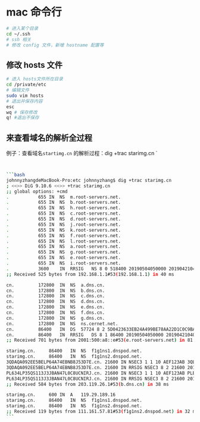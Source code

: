 # mac 命令行

```bash
# 进入某个目录
cd ~/.ssh
# ssh 相关
# 修改 config 文件，新增 hostname 配置等
```

## 修改 hosts 文件

```bash
# 进入 hosts文件所在目录
cd /private/etc
# 编辑文件
sudo vim hosts
# 退出并保存内容
esc 
wq # 保存修改
q! #退出不保存

```

## 来查看域名的解析全过程

例子：查看域名`startimg.cn` 的解析过程：dig +trac starimg.cn ` 

````bash


```bash
johnnyzhangdeMacBook-Pro:etc johnnyzhang$ dig +trac starimg.cn
; <<>> DiG 9.10.6 <<>> +trac starimg.cn
;; global options: +cmd
.			655	IN	NS	m.root-servers.net.
.			655	IN	NS	b.root-servers.net.
.			655	IN	NS	h.root-servers.net.
.			655	IN	NS	c.root-servers.net.
.			655	IN	NS	d.root-servers.net.
.			655	IN	NS	j.root-servers.net.
.			655	IN	NS	k.root-servers.net.
.			655	IN	NS	f.root-servers.net.
.			655	IN	NS	l.root-servers.net.
.			655	IN	NS	a.root-servers.net.
.			655	IN	NS	g.root-servers.net.
.			655	IN	NS	e.root-servers.net.
.			655	IN	NS	i.root-servers.net.
.			3600	IN	RRSIG	NS 8 0 518400 20190504050000 20190421040000 25266 . kr+NiPIXWR+CrEMvCJmVOlymjU5v7ExV1o45KIn6xOzQdXCNmqIpVWcE OEKVpGo5z99/uwZ7L9zC3s1mpXxbABBesra3GxMjiJ7I9u/J1FxL/LYy i+9itL7LPtKhDtXOSliJ1vwz/rCATn0GBUa10cD/1B578D8tH69BxVX9 35SA/SCNNBSCE/SFW99vilKiU77CPAcxOO1HbmYbtH9gVVrcli1jwucu 84oTFNFVIeC77fol5mzb7a3s+EdT6THPPdNblRK4OxPDJ8rciUco58E5 uIE4fBF1ryiMIrhjnk9xHwH0LRcL8h9N3NaecYBEGKpEcgPB31M6IPJo fQ12EA==
;; Received 525 bytes from 192.168.1.1#53(192.168.1.1) in 40 ms

cn.			172800	IN	NS	a.dns.cn.
cn.			172800	IN	NS	b.dns.cn.
cn.			172800	IN	NS	c.dns.cn.
cn.			172800	IN	NS	d.dns.cn.
cn.			172800	IN	NS	e.dns.cn.
cn.			172800	IN	NS	f.dns.cn.
cn.			172800	IN	NS	g.dns.cn.
cn.			172800	IN	NS	ns.cernet.net.
cn.			86400	IN	DS	57724 8 2 5D0423633EB24A499BE78AA22D1C0C9BA36218FF49FD95A4CDF1A4AD 97C67044
cn.			86400	IN	RRSIG	DS 8 1 86400 20190504050000 20190421040000 25266 . d3pIlKbjG0mtPsL8P1UlJPPTx6qtyouJbnY94MqjmXckegZO+lYo4zq6 0bqZ48kCZvmVjQeALiRhEN7ieeS14rEV4a3o+6MUXqcUXMN71cKIuesa vN4osJy2hQvH0LvJVOEHUK0ntJGLvHzQJNiijy8v6MyWvSHwd7682Gdy O83Ras0Ke7Wi5A/zgcFZt2lg7zEXEiof2zn/y5hPEqeLbSXpCBdHE3Mj sFQRtfvKVdZkq743zWorkmYXhL+f3TmP/mkWbX+AL8T834GJdF/cFZm6 Ah4TEGbP0DsZsvgMzEQLNxbjyliEplZSk7K/T8IU70/bkKa4XHScty2B 4aTXdQ==
;; Received 701 bytes from 2001:500:a8::e#53(e.root-servers.net) in 81 ms

starimg.cn.		86400	IN	NS	f1g1ns1.dnspod.net.
starimg.cn.		86400	IN	NS	f1g1ns2.dnspod.net.
3QDAQA092EE5BELP64A74EBNB8J53D7E.cn. 21600 IN NSEC3 1 1 10 AEF123AB 3QLMP0QRNQ96G5AFGOPNB7U7IJ4MBP4B  NS SOA RRSIG DNSKEY NSEC3PARAM
3QDAQA092EE5BELP64A74EBNB8J53D7E.cn. 21600 IN RRSIG NSEC3 8 2 21600 20190515195452 20190415192259 31725 cn. q7KTq++lryMndugKWjnCrtbKvx3984P8Uo1e8of8iCNP5v8FLjTe+afE 75ZFfDmkH6XVw9clBETGpWZUuewgSIpVEmZXyIC3j9zf0RSFvq8hJcmC vjgWume2UnUme85LhSFm+rLtl1Waf3lgBHHf+BxnWsoqtpcolJp286QN bI0=
PL634LP35QS113J3JBAN47L0C8UCNIRJ.cn. 21600 IN NSEC3 1 1 10 AEF123AB PLB6EQPG91LOM6SJUSRFPQBME83DESTD  CNAME RRSIG
PL634LP35QS113J3JBAN47L0C8UCNIRJ.cn. 21600 IN RRSIG NSEC3 8 2 21600 20190512070518 20190412060518 31725 cn. Wxk/Kl/Y58l6LYuVs+m5r7B0Ea8gsmfAX2nuVX6Gjc2lIJq+rQ2YoTy6 KHmDkhTD08mnXbCUgBMyeJIFaJ/9cpct4KMBxgHiz4vbjrmiK96Rfk4c hf09lFkAooy8RHyrAIuvIfh8viFy3PK2PWd8wYV5u9ZQAjyc9Tul/AHj yGA=
;; Received 584 bytes from 203.119.26.1#53(b.dns.cn) in 38 ms

starimg.cn.		600	IN	A	119.29.189.16
starimg.cn.		86400	IN	NS	f1g1ns1.dnspod.net.
starimg.cn.		86400	IN	NS	f1g1ns2.dnspod.net.
;; Received 119 bytes from 111.161.57.81#53(f1g1ns2.dnspod.net) in 32 ms
```

````


